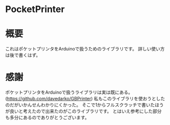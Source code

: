 PocketPrinter
====
# 概要
これはポケットプリンタをArduinoで扱うためのライブラリです。
詳しい使い方は後で書くはず。

# 感謝
ポケットプリンタをArduinoで扱うライブラリは実は既にある。
(https://github.com/davedarko/GBPrinter)
私もこのライブラリを使おうとしたのだがいかんせんわかりにくかった。
そこで1からフルスクラッチで書いたほうが良いと考えたので出来たのがこのライブラリです。
とはいえ参考にした部分も多分にあるのでありがとうございます。
